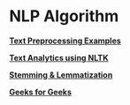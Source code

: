 # NLP Algorithm

<strong> <a href="https://github.com/pragneshs9/Artificial-Intelligence/blob/master/NLP/Algorithm/Text Preprocessing Examples.ipynb">Text Preprocessing Examples</a> 
</strong>

<strong> <a href="https://github.com/pragneshs9/Artificial-Intelligence/blob/master/NLP/Algorithm/Text Analytics using NLTK.ipynb">Text Analytics using NLTK</a> 
</strong>

<strong> <a href="https://github.com/pragneshs9/Artificial-Intelligence/blob/master/NLP/Algorithm/Stemming & Lemmatization.ipynb">Stemming & Lemmatization</a> 
</strong>

<strong> <a href="https://github.com/pragneshs9/Artificial-Intelligence/blob/master/NLP/Algorithm/Geeks for Geeks.ipynb">Geeks for Geeks</a> 
</strong>
